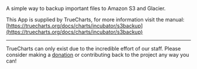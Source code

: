 A simple way to backup important files to Amazon S3 and Glacier.

This App is supplied by TrueCharts, for more information visit the manual: [https://truecharts.org/docs/charts/incubator/s3backup](https://truecharts.org/docs/charts/incubator/s3backup)

---

TrueCharts can only exist due to the incredible effort of our staff.
Please consider making a [donation](https://truecharts.org/docs/about/sponsor) or contributing back to the project any way you can!
